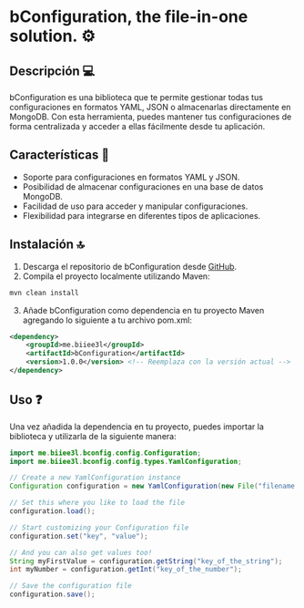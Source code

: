 # bConfiguration, the file-in-one solution. ⚙️

## Descripción 💻
bConfiguration es una biblioteca que te permite gestionar todas tus configuraciones en formatos YAML, JSON o almacenarlas directamente en MongoDB. Con esta herramienta, puedes mantener tus configuraciones de forma centralizada y acceder a ellas fácilmente desde tu aplicación.

## Características 🚀
- Soporte para configuraciones en formatos YAML y JSON.
- Posibilidad de almacenar configuraciones en una base de datos MongoDB.
- Facilidad de uso para acceder y manipular configuraciones.
- Flexibilidad para integrarse en diferentes tipos de aplicaciones.

## Instalación 🔝
1. Descarga el repositorio de bConfiguration desde [GitHub](https://github.com/bieelsiurr/bConfiguration).
2. Compila el proyecto localmente utilizando Maven:

```bash
mvn clean install
```

3. Añade bConfiguration como dependencia en tu proyecto Maven agregando lo siguiente a tu archivo pom.xml:

```xml
<dependency>
    <groupId>me.biiee3l</groupId>
    <artifactId>bConfiguration</artifactId>
    <version>1.0.0</version> <!-- Reemplaza con la versión actual -->
</dependency>
```

## Uso ❓
Una vez añadida la dependencia en tu proyecto, puedes importar la biblioteca y utilizarla de la siguiente manera:

```java
import me.biiee3l.bconfig.config.Configuration;
import me.biiee3l.bconfig.config.types.YamlConfiguration;

// Create a new YamlConfiguration instance
Configuration configuration = new YamlConfiguration(new File("filename.yml"));

// Set this where you like to load the file
configuration.load();

// Start customizing your Configuration file
configuration.set("key", "value");

// And you can also get values too!
String myFirstValue = configuration.getString("key_of_the_string");
int myNumber = configuration.getInt("key_of_the_number");

// Save the configuration file
configuration.save();
```
